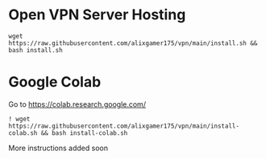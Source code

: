 # Open VPN Server Hosting
```
wget https://raw.githubusercontent.com/alixgamer175/vpn/main/install.sh && bash install.sh
```
# Google Colab
Go to https://colab.research.google.com/  
```
! wget https://raw.githubusercontent.com/alixgamer175/vpn/main/install-colab.sh && bash install-colab.sh
```
More instructions added soon
